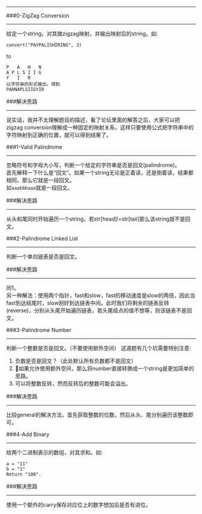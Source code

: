 ***
###0-ZigZag Conversion  

***  
给定一个string，对其做zigzag映射，并输出映射后的string。如:
  
```
convert("PAYPALISHIRING", 3)
```
to

```
P   A   H   N
A P L S I I G
Y   I   R
以字符串的形式输出，得到
PAHNAPLSIIGYIR
```
  
###解决思路
  
***
说实话，我并不太理解题目的描述，看了论坛里面的解答之后，大家可以把zigzag conversion理解成一种固定的映射关系，这样只要使用公式把字符串中的字符映射到正确的位置，就可以得到结果了。

###1-Valid Palindrome 

***  
忽略符号和字母大小写，判断一个给定的字符串是否是回文(palindrome)。  
首先解释一下什么是“回文”。如果一个string无论是正着读，还是倒着读，结果都相同，那么它就是一段回文。  
如```aaabbbaaa```就是一段回文。

  
###解决思路
  
***
从头和尾同时开始遍历一个string，若str[head]!=str[tail]那么该string就不是回文。  
  
###2-Palindrome Linked List

***  
判断一个单向链表是否是回文。

  
###解决思路
  
***
同1。  
另一种解法：使用两个指针，fast和slow，fast的移动速度是slow的两倍，因此当fast到达结尾时，slow刚好到达链表中间。此时我们将剩余的链表反转(reverse)，分别从头尾开始遍历链表，若头尾结点的值不想等，则该链表不是回文。

###3-Palindrome Number

***  
判断一个整数是否是回文。（不要使用额外空间）
这道题有几个坑需要特别注意:  
1. 负数是否是回文？（此处默认所有负数都不是回文）
2. 如果允许使用额外空间，那么将number直接转换成一个string是更加简单的思路。
3. 可以将整数反转，然而反转后的整数可能会溢出。
  
###解决思路
  
***
比较general的解决方法，首先获取整数的位数，然后从头、尾分别遍历该整数即可。

###4-Add Binary

***  
给两个二进制表示的数组，对其求和。如: 

```
a = "11"
b = "1"
Return "100".
```
  
###解决思路
  
***
使用一个额外的carry保存对应位上的数字想加后是否有进位。